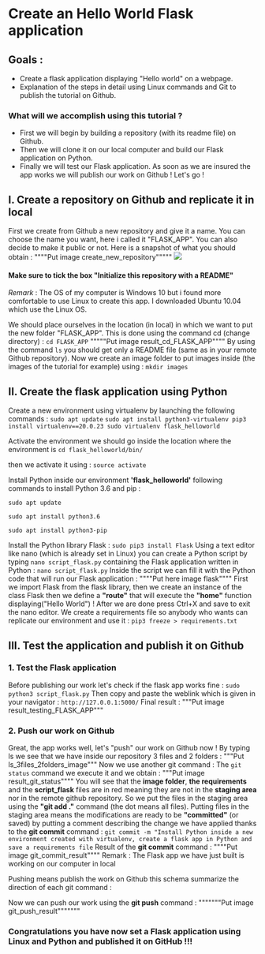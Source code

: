# Create an Hello World Flask application
## Goals :
- Create a flask application displaying "Hello world" on a webpage. 
- Explanation of the steps in detail using Linux commands and Git to publish the tutorial on Github.

### What will we accomplish using this tutorial ?

- First we will begin by building a repository (with its readme file) on Github.
- Then we will clone it on our local computer and build our Flask application on Python. 
- Finally we will test our Flask application. As soon as we are insured the app works we will publish our work on Github ! 
Let's go !

## I. Create a repository on Github and replicate it in local
First we create from Github a new repository and give it a name. You can choose the name you want, here i called it "FLASK_APP". You can also decide to make it public or not. Here is a snapshot of what you should obtain :
""""Put image create_new_repository"""""
![](create_new_repository.png)

#### Make sure to tick the box "Initialize this repository with a README"

_Remark_ : The OS of my computer is Windows 10 but i found more comfortable to use Linux to create this app. 
I downloaded Ubuntu 10.04 which use the Linux OS. 

We should place ourselves in the location (in local) in which we want to put the new folder "FLASK_APP".
This is done using the command cd (change directory) :
`cd FLASK_APP`
"""""Put image result_cd_FLASK_APP""""
By using the command `ls` you should get only a README file (same as in your remote Github repository).
Now we create an image folder to put images inside (the images of the tutorial for example) using :
`mkdir images`

## II. Create the flask application using Python

Create a new environment using virtualenv by launching the following commands :
`sudo apt update`
`sudo apt install python3-virtualenv
pip3 install virtualenv==20.0.23
sudo virtualenv flask_helloworld`

Activate the environment we should  go inside the location where the environment is `cd flask_helloworld/bin/`

then we activate it using : `source activate`

Install Python inside our environment **'flask_helloworld'** following commands to install Python 3.6 and pip :

`sudo apt update`

`sudo apt install python3.6`

`sudo apt install python3-pip`

Install the Python library Flask :
`sudo pip3 install Flask`
Using a text editor like nano (which is already set in Linux) you can create a Python script by typing `nano script_flask.py` containing the Flask application written in Python :
`nano script_flask.py`
Inside the script we can fill it with the Python code that will run our Flask application :
""""Put here image flask""""
First we import Flask from the flask library, then we create an instance of the class Flask then we define a **"route"** that will execute the **"home"** function displaying("Hello World") !
After we are done press Ctrl+X and save to exit the nano editor.
We create a requirements file so anybody who wants can replicate our environment and use it :
`pip3 freeze > requirements.txt`

## III. Test the application and publish it on Github

### 1. Test the Flask application

Before publishing our work let's check if the flask app works fine :
`sudo python3 script_flask.py`
Then copy and paste the weblink which is given in your navigator : `http://127.0.0.1:5000/`
Final result : 
"""Put image result_testing_FLASK_APP"""

### 2. Push our work on Github 

Great, the app works well, let's "push" our work on Github now !
By typing ls we see that we have inside our repository 3 files and 2 folders : 
"""Put ls_3files_2folders_image"""
Now we use another git command : The `git status` command we execute it and we obtain :
"""Put image result_git_status""""
You will see that the **image folder**, **the requirements** and the **script_flask** files are in red meaning they are not in the **staging area** nor in the remote github repository. So we put the files in the staging area using the **"git add ."** command (the dot means all files).
Putting files in the staging area means the modifications are ready to be **"committed"** (or saved) by putting a comment describing the change we have applied thanks to the **git commit** command :
`git commit -m "Install Python inside a new environment created with virtualenv, create a flask app in Python and save a requirements file`
Result of the **git commit** command :
""""Put image git_commit_result""""
Remark : The Flask app we have just built is working on our computer in local

Pushing means publish the work on Github this schema summarize the direction of each git command :

Now we can push our work using the **git push** command :
"""""""Put image git_push_result"""""""

### Congratulations you have now set a Flask application using Linux and Python and published it on GitHub !!!

